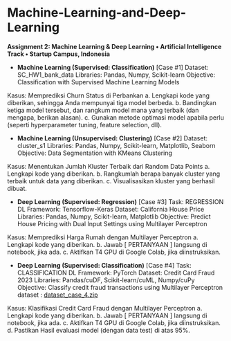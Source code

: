 # Machine-Learning-and-Deep-Learning
 **Assignment 2: Machine Learning & Deep Learning • Artificial Intelligence Track • Startup Campus, Indonesia**

- **Machine Learning (Supervised: Classification)** [Case #1]
  Dataset: SC_HW1_bank_data
  Libraries: Pandas, Numpy, Scikit-learn
  Objective: Classification with Supervised Machine Learning Models

Kasus:
Memprediksi Churn Status di Perbankan
a. Lengkapi kode yang diberikan, sehingga Anda mempunyai tiga model berbeda.
b. Bandingkan ketiga model tersebut, dan rangkum model mana yang terbaik (dan mengapa, berikan alasan).
c. Gunakan metode optimasi model apabila perlu (seperti hyperparameter tuning, feature selection, dll).

- **Machine Learning (Unsupervised: Clustering)** [Case #2]
  Dataset: cluster_s1
  Libraries: Pandas, Numpy, Scikit-learn, Matplotlib, Seaborn
  Objective: Data Segmentation with KMeans Clustering

Kasus:
Menentukan Jumlah Kluster Terbaik dari Random Data Points
a. Lengkapi kode yang diberikan.
b. Rangkumlah berapa banyak cluster yang terbaik untuk data yang diberikan.
c. Visualisasikan kluster yang berhasil dibuat.


- **Deep Learning (Supervised: Regression)** [Case #3]
  Task: REGRESSION
  DL Framework: Tensorflow-Keras
  Dataset: California House Price
  Libraries: Pandas, Numpy, Scikit-learn, Matplotlib
  Objective: Predict House Pricing with Dual Input Settings using Multilayer Perceptron

Kasus:
Memprediksi Harga Rumah dengan Multilayer Perceptron
a. Lengkapi kode yang diberikan.
b. Jawab [ PERTANYAAN ] langsung di notebook, jika ada.
c. Aktifkan T4 GPU di Google Colab, jika diinstruksikan.


- **Deep Learning (Supervised: Classification)** [Case #4]
  Task: CLASSIFICATION
  DL Framework: PyTorch
  Dataset: Credit Card Fraud 2023
  Libraries: Pandas/cuDF, Scikit-learn/cuML, Numpy/cuPy
  Objective: Classify credit fraud transactions using Multilayer Perceptron
  dataset : [dataset_case_4.zip](https://drive.google.com/file/d/1PoU9AfbdX3Fnt5PvGbnOn99SDFgb7too/view)

Kasus:
Klasifikasi Credit Card Fraud dengan Multilayer Perceptron
a. Lengkapi kode yang diberikan.
b. Jawab [ PERTANYAAN ] langsung di notebook, jika ada.
c. Aktifkan T4 GPU di Google Colab, jika diinstruksikan.
d. Pastikan Hasil evaluasi model (dengan data test) di atas 95%.
